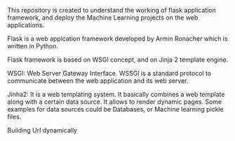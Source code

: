 This repository is created to understand the working of flask application framework, and deploy the Machine Learning projects on the web applications. 


Flask is a web applcation framework developed by Armin Ronacher which is written in Python. 

Flask framework is based on WSGI concept, and on Jinja 2 template engine. 

WSGI: Web Server Gateway Interface.
WSSGI is a standard protocol to communicate between the web application and its web server. 

Jinha2: 
It is a web templating system. It basically combines a web template along with a certain data source. It allows to render dynamic pages. 
Some examples for data sources could be Databases, or Machine learning pickle files. 

Building Url dynamically
